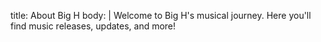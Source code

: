 
title: About Big H
body: |
  Welcome to Big H's musical journey. Here you'll find music releases, updates, and more!
